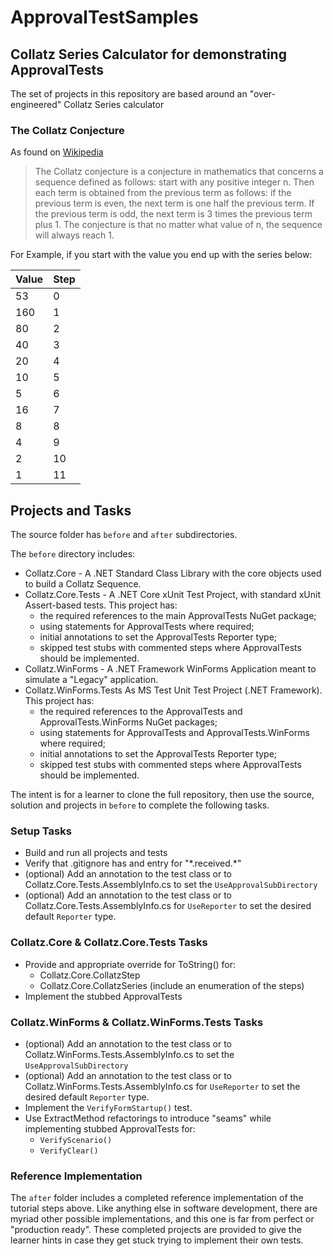 # ApprovalTestSamples

## Collatz Series Calculator for demonstrating ApprovalTests

The set of projects in this repository are based around an "over-engineered" Collatz Series calculator

### The Collatz Conjecture

As found on [Wikipedia](https://en.wikipedia.org/wiki/Collatz_conjecture)
> The Collatz conjecture is a conjecture in mathematics that concerns a sequence defined as follows: start with any positive integer n.  Then each term is obtained from the previous term as follows: if the previous term is even, the next term is one half the previous term.  If the previous term is odd, the next term is 3 times the previous term plus 1. The conjecture is that no matter what value of n, the  sequence will always reach 1.

For Example, if you start with the value you end up with the series below:

| Value | Step |
|-------|------|
| 53    | 0    |
| 160   | 1    |
| 80    | 2    |
| 40    | 3    |
| 20    | 4    |
| 10    | 5    |
| 5     | 6    |
| 16    | 7    |
| 8     | 8    |
| 4     | 9    |
| 2     | 10   |
| 1     | 11   |

## Projects and Tasks

The source folder has `before` and `after` subdirectories. 

The `before` directory includes:

- Collatz.Core - A .NET Standard Class Library with the core objects used to build a Collatz Sequence.
- Collatz.Core.Tests - A .NET Core xUnit Test Project, with standard xUnit Assert-based tests. This project has:
  - the required references to the main ApprovalTests NuGet package;
  - using statements for ApprovalTests where required;
  - initial annotations to set the ApprovalTests Reporter type;
  - skipped test stubs with commented steps where ApprovalTests should be implemented. 
- Collatz.WinForms - A .NET Framework WinForms Application meant to simulate a "Legacy" application.
- Collatz.WinForms.Tests As MS Test Unit Test Project (.NET Framework). This project has:
  - the required references to the ApprovalTests and ApprovalTests.WinForms NuGet packages;
  - using statements for ApprovalTests and ApprovalTests.WinForms where required;
  - initial annotations to set the ApprovalTests Reporter type;
  - skipped test stubs with commented steps where ApprovalTests should be implemented. 

The intent is for a learner to clone the full repository, then use the source, solution and projects in `before` to complete the following tasks.

### Setup Tasks

- Build and run all projects and tests
- Verify that .gitignore has and entry for "&ast;.received.&ast;"
- (optional) Add an annotation to the test class or to Collatz.Core.Tests.AssemblyInfo.cs to set the `UseApprovalSubDirectory`
- (optional) Add an annotation to the test class or to Collatz.Core.Tests.AssemblyInfo.cs for `UseReporter` to set the desired default `Reporter` type.

### Collatz.Core & Collatz.Core.Tests Tasks

- Provide and appropriate override for ToString() for:
  - Collatz.Core.CollatzStep
  - Collatz.Core.CollatzSeries (include an enumeration of the steps)
- Implement the stubbed ApprovalTests

### Collatz.WinForms & Collatz.WinForms.Tests Tasks

- (optional) Add an annotation to the test class or to Collatz.WinForms.Tests.AssemblyInfo.cs to set the `UseApprovalSubDirectory`
- (optional) Add an annotation to the test class or to Collatz.WinForms.Tests.AssemblyInfo.cs for `UseReporter` to set the desired default `Reporter` type.
- Implement the `VerifyFormStartup()` test.
- Use ExtractMethod refactorings to introduce "seams" while implementing stubbed ApprovalTests for:
  - `VerifyScenario()`
  - `VerifyClear()`

### Reference Implementation

The `after` folder includes a completed reference implementation of the tutorial steps above. Like anything else in software development, there are myriad other possible implementations, and this one is far from perfect or "production ready". These completed projects are provided to give the learner hints in case they get stuck trying to implement their own tests.
